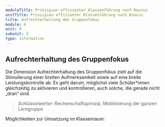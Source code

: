 ```yaml
---
moduleTitle: Prinzipien effizienter Klassenführung nach Kounin
unitTitle: Prinzipien effizienter Klassenführung nach Kounin
title: Aufrechterhaltung des Gruppenfokus
module: 4
unit: 0
subunit: 3
type: information
---
```


## Aufrechterhaltung des Gruppenfokus

Die Dimension Aufrechterhaltung des Gruppenfokus zielt auf die Stimulierung einer breiten Aufmerksamkeit sowie auf eine breite Leistungskontrolle ab. Es geht darum, möglichst viele Schüler*innen gleichzeitig zu aktivieren und kontrollieren, auch solche, die gerade nicht „dran“ sind.

> *Schlüsselwörter:* Rechenschaftsprinzip, Mobilisierung der ganzen Lerngruppe

Möglichkeiten zur Umsetzung im Klassenraum:
<flipcard id="9"></flipcard>
<flipcard id="10"></flipcard>
<flipcard id="11"></flipcard>